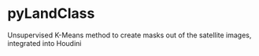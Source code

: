 # pyLandClass
Unsupervised K-Means method to create masks out of the satellite images, integrated into Houdini
